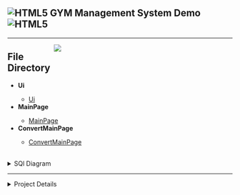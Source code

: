 <h2><img align="" alt="HTML5" width="50px" src="https://download.logo.wine/logo/Python_(programming_language)/Python_(programming_language)-Logo.wine.png" /> GYM Management System Demo <img align="" alt="HTML5" width="50px" src="https://download.logo.wine/logo/Python_(programming_language)/Python_(programming_language)-Logo.wine.png" /> </h2><hr /> 

<img src="https://github.com/mXBozkurt/Gym_Management_System_mxsoftware/blob/master/assets/martialarts_g.png" width="400px" align="right"></img>

<h2>File Directory</h2>
<ul>
    <li><b>Ui </b></li>
        <ul>
            <li><a href='https://github.com/mXBozkurt/Gym_Management_System_mxsoftware/blob/master/main.ui'> Ui </a>            </li>
        </ul>
    <li><b>MainPage</b></li>
        <ul>
            <li><a href='https://github.com/mXBozkurt/Gym_Management_System_mxsoftware/blob/master/main_page.py'> MainPage </a>            </li>
        </ul>
    <li><b>ConvertMainPage </b></li>
        <ul>
            <li><a href='https://github.com/mXBozkurt/Gym_Management_System_mxsoftware/blob/master/main_python.py'> ConvertMainPage </a>            </li>
        </ul>
            </ul> <br>
    <details>
        <summary>SQl Diagram</summary>
        <img src=""></img>
    </details>
    <hr />
    <details>
      <summary>Project Details</summary>
        <img src="./photos/1.PNG"></img>
        <img src="./photos/2.png"></img>
        <img src="./photos/3.png"></img>
        <img src="./photos/4.jpg"></img>
        <img src="./photos/5.jpg"></img>
        <img src="./photos/6.jpg"></img>
        <img src="./photos/7.jpg"></img>
        <img src="./photos/8.jpg"></img>
        <img src="./photos/9.jpg"></img>
    </details>
    
<ul>
